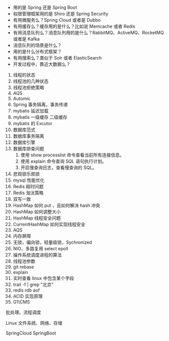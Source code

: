 

* 用的是 Spring 还是 Spring Boot
* 权限管理框架用的是 Shiro 还是 Spring Security
* 有用微服务么？Spring Cloud 或者是 Dubbo
* 有用缓存么？缓存用的是什么？比如说 Memcache 或者 Redis
* 有用消息队列么？消息队列用的是什么？RabbitMQ、ActiveMQ、RocketMQ 或者是 Kafka
* 消息队列的场景是什么？
* 用的是什么分布式框架？
* 有用搜索么？类似于 Solr 或者 ElasticSearch
* 开发过程中，靠近大数据么？



1. 线程的状态
2. 线程池的几种状态
3. 线程池拒绝策略
4. AQS
5. Automic
6. Spring 事务隔离，事务传递
7. mybatis 延迟加载
8. mybatis 一级缓存 二级缓存
9. mybatis 的 Excutor
10. 数据库范式
11. 数据库事务隔离
12. 数据库引擎
13. 数据库排查问题
    1. 使用 show processlist 命令查看当前所有连接信息。
    2. 使用 explain 命令查询 SQL 语句执行计划。
    3. 开启慢查询日志，查看慢查询的 SQL。
14. 悲观锁乐观锁
15. mysql 性能优化
16. Redis 超时问题
17. Redis 淘汰策略
18. 双写一致
19. HashMap 如何 put ，且如何解决 hash 冲突
20. HashMap 如何调整大小
21. HashMap 线程安全问题
22. CurrentHashMap 如何实现线程安全
23. AQS
24. 内存屏障
25. 无锁，偏向锁，轻量级锁，Sychronized
26. NIO、多路复用 select epoll
27. 操作系统调度进程的算法
28. 线程池参数
29. git rebase
30. explain
31. 实时查看 linux 中包含某个字段
32. trail -f | grep "北京" 
33. redis rdb aof
34. ACID 实现原理
35. G1\CMS











批处理，流程调度

Linux 文件系统、网络、存储

SpringCloud SpringBoot